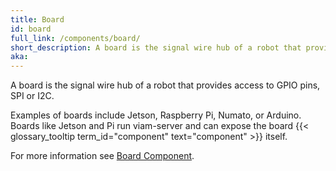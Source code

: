 ```yaml
---
title: Board
id: board
full_link: /components/board/
short_description: A board is the signal wire hub of a robot that provides access to GPIO pins, SPI or I2C.
aka:
---
```


A board is the signal wire hub of a robot that provides access to GPIO pins, SPI or I2C.

Examples of boards include Jetson, Raspberry Pi, Numato, or Arduino.
Boards like Jetson and Pi run viam-server and can expose the board {{< glossary_tooltip term_id="component" text="component" >}} itself.

For more information see [Board Component](../../components/board).

